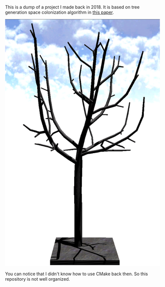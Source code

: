 This is a dump of a project I made back in 2018. It is based on tree generation space colonization algorithm in [this paper](http://algorithmicbotany.org/papers/colonization.egwnp2007.large.pdf).

![Tree](/images/tree1.png)

You can notice that I didn't know how to use CMake back then. So this repository is not well organized.
